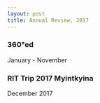 ```yaml
---
layout: post
title: Annual Review, 2017
---
```


### 360°ed 
January - November

### RIT Trip 2017 Myintkyina
December 2017